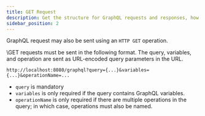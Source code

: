```yaml
---
title: GET Request
description: Get the structure for GraphQL requests and responses, how to enable compression for them, and configuration options for extensions.
sidebar_position: 2
---
```


<div class="api">

GraphQL request may also be sent using an ``HTTP GET`` operation.

\GET requests must be sent in the following format. The query, variables, and operation are sent as URL-encoded query parameters in the URL.

```
http://localhost:8080/graphql?query={...}&variables={...}&operationName=...
```

- `query` is mandatory
- `variables` is only required if the query contains GraphQL variables.
- `operationName` is only required if there are multiple operations in the query; in which case, operations must also be named.

</div>




